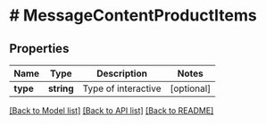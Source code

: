 # # MessageContentProductItems

## Properties

Name | Type | Description | Notes
------------ | ------------- | ------------- | -------------
**type** | **string** | Type of interactive | [optional]

[[Back to Model list]](../../README.md#models) [[Back to API list]](../../README.md#endpoints) [[Back to README]](../../README.md)

